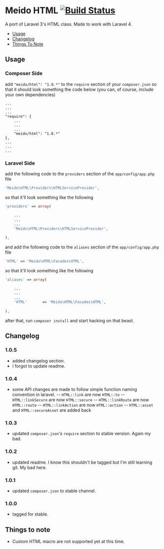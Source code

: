 # Meido HTML [![Build Status](https://secure.travis-ci.org/meido/html.png?branch=master)](https://travis-ci.org/meido/html)

A port of Laravel 3's HTML class. Made to work with Laravel 4.

- [Usage](https://github.com/meido/html#usage)
- [Changelog](https://github.com/meido/html#changelog)
- [Things To Note](https://github.com/meido/html#things-to-note)

## Usage

### Composer Side

add `"meido/html": "1.0.*"` to the `require` section of your `composer.json` so that it should look something the code below (you can, of course, include your own dependencies)

```composer
...
...
...
"require": {
	...
	...
	...
	"meido/html": "1.0.*"
},
...
...
...
```

### Laravel Side

add the following code to the `providers` section of the `app/config/app.php` file

```php
'Meido\HTML\Providers\HTMLServiceProvider',
```

so that it'll look something like the following

```php
'providers' => array(

	...
	...
	...
	'Meido\HTML\Providers\HTMLServiceProvider',

),
```

and add the following code to the `aliases` section of the `app/config/app.php` file

```php
'HTML' => 'Meido\HTML\Facades\HTML',
```

so that it'll look something like the following

```php
'aliases' => array(

	...
	...
	...
	'HTML'       => 'Meido\HTML\Facades\HTML',
	
),
```

after that, run `composer install` and start hacking on that beast.

## Changelog

### 1.0.5
- added changelog section.
- I forgot to update readme.

### 1.0.4
- some API changes are made to follow simple function naming convention in laravel.
-- `HTML::link` are now `HTML::to`
-- `HTML::linkSecure` are now `HTML::secure`
-- `HTML::linkRoute` are now `HTML::route`
-- `HTML::linkAction` are now `HTML::action`
-- `HTML::asset` and `HTML::secureAsset` are added back

### 1.0.3
- updated `composer.json`'s `require` section to stable version. Again my bad.

### 1.0.2
- updated readme. I know this shouldn't be tagged but I'm still learning git. My bad here.

### 1.0.1
- updated `composer.json` to stable channel.

### 1.0.0
- tagged for stable.

## Things to note

- Custom HTML macro are not supported yet at this time.
